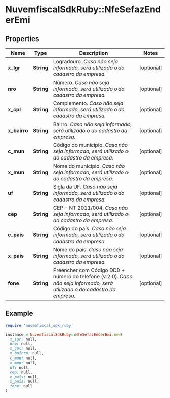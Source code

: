 # NuvemfiscalSdkRuby::NfeSefazEnderEmi

## Properties

| Name | Type | Description | Notes |
| ---- | ---- | ----------- | ----- |
| **x_lgr** | **String** | Logradouro.    *Caso não seja informado, será utilizado o do cadastro da empresa.* | [optional] |
| **nro** | **String** | Número.    *Caso não seja informado, será utilizado o do cadastro da empresa.* | [optional] |
| **x_cpl** | **String** | Complemento.    *Caso não seja informado, será utilizado o do cadastro da empresa.* | [optional] |
| **x_bairro** | **String** | Bairro.    *Caso não seja informado, será utilizado o do cadastro da empresa.* | [optional] |
| **c_mun** | **String** | Código do município.    *Caso não seja informado, será utilizado o do cadastro da empresa.* | [optional] |
| **x_mun** | **String** | Nome do município.    *Caso não seja informado, será utilizado o do cadastro da empresa.* | [optional] |
| **uf** | **String** | Sigla da UF.    *Caso não seja informado, será utilizado o do cadastro da empresa.* | [optional] |
| **cep** | **String** | CEP - NT 2011/004.    *Caso não seja informado, será utilizado o do cadastro da empresa.* | [optional] |
| **c_pais** | **String** | Código do país.    *Caso não seja informado, será utilizado o do cadastro da empresa.* | [optional] |
| **x_pais** | **String** | Nome do país.    *Caso não seja informado, será utilizado o do cadastro da empresa.* | [optional] |
| **fone** | **String** | Preencher com Código DDD + número do telefone (v.2.0).    *Caso não seja informado, será utilizado o do cadastro da empresa.* | [optional] |

## Example

```ruby
require 'nuvemfiscal_sdk_ruby'

instance = NuvemfiscalSdkRuby::NfeSefazEnderEmi.new(
  x_lgr: null,
  nro: null,
  x_cpl: null,
  x_bairro: null,
  c_mun: null,
  x_mun: null,
  uf: null,
  cep: null,
  c_pais: null,
  x_pais: null,
  fone: null
)
```

